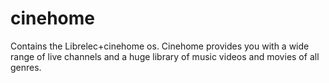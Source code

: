 # cinehome
Contains the Librelec+cinehome os. Cinehome provides you with a wide range of live channels and a huge library of music videos and movies of all genres.
